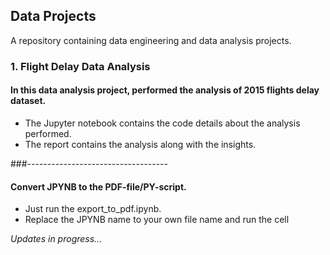 ## Data Projects
A repository containing data engineering and data analysis projects.

### 1. Flight Delay Data Analysis

#### In this data analysis project, performed the analysis of 2015 flights delay dataset.  

* The Jupyter notebook contains the code details about the analysis performed.
* The report contains the analysis along with the insights.

###-----------------------------------
#### Convert JPYNB to the PDF-file/PY-script. 
* Just run the export_to_pdf.ipynb.
* Replace the JPYNB name to your own file name and run the cell

<i>Updates in progress...</i>



